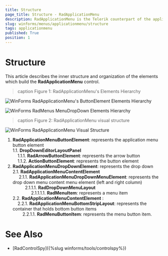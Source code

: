 ```yaml
---
title: Structure
page_title: Structure - RadApplicationMenu
description: RadApplicationMenu is the Telerik counterpart of the application menu that displays controls used to perform actions on entire documents and forms, such as Save and Print. 
slug: winforms/menus/applicationmenu/structure
tags: applicationmenu
published: True
position: 1
---
```


# Structure

This article describes the inner structure and organization of the elements which build the **RadApplicationMenu** control.

>caption Figure 1: RadApplicationMenu's Elements Hierarchy

![WinForms RadApplicationMenu's ButtonElement Elements Hierarchy](images/application-menu-structure001.png)

![WinForms RadMenus MenuDropDown Elements Hierarchy](images/application-menu-structure002.png)
        
>caption Figure 2: RadApplicationMenu visual structure

![WinForms RadApplicationMenu Visual Structure](images/application-menu-structure003.png)


1. **RadApplicationMenuButtonElement**: represents the application menu button element    
  1.1. **DropDownEditorLayoutPanel**   
     &nbsp;&nbsp;&nbsp;&nbsp;1.1.1. **RadArrowButtonElement**: represents the arrow button    
     &nbsp;&nbsp;&nbsp;&nbsp;1.1.2. **ActionButtonElement**: represents the button element
1. **RadApplicationMenuDropDownElement**: represents the drop down  
	2.1. **RadApplicationMenuContentElement**  
		&nbsp;&nbsp;&nbsp;&nbsp;&nbsp;2.1.1. **RadApplicationMenuDropDownMenuElement**: represents the drop down menu content menu element (left and right column)  
			&nbsp;&nbsp;&nbsp;&nbsp;&nbsp;&nbsp;&nbsp;&nbsp;&nbsp;&nbsp;2.1.1.1. **RadDropDownMenuLayout**   
				&nbsp;&nbsp;&nbsp;&nbsp;&nbsp;&nbsp;&nbsp;&nbsp;&nbsp;&nbsp;&nbsp;&nbsp;&nbsp;&nbsp;&nbsp;2.1.1.1.1. **RadMenuItem**: represents a menu item   
	2.2. **RadApplicationMenuContentElement** :   
		&nbsp;&nbsp;&nbsp;&nbsp;2.2.1. **RadApplicationMenuBottomStripLayout**: represents the container that holds bottom button items   
			&nbsp;&nbsp;&nbsp;&nbsp;&nbsp;&nbsp;&nbsp;&nbsp;2.2.1.1. **RadMenuButtonItem**: represents the menu button item.


# See Also

* [RadControlSpy]({%slug winforms/tools/controlspy%})
            

